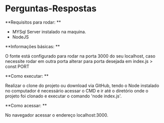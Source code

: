 # Perguntas-Respostas
 
**Requisitos para rodar: **

- MYSql Server instalado na maquina.
- NodeJS

**Informações básicas: **

O fonte está configurado para rodar na porta 3000 do seu localhost, caso necessite rodar em outra porta alterar para porta desejada em index.js > const PORT

**Como executar: **

Realizar o clone do projeto ou download via GitHub, tendo o Node instalado no computador é necessário acessar o CMD e ir até o diretório onde o projeto foi clonado e executar o comando 'node index.js'.

**Como acessar: **

No navegador acessar o endereço localhost:3000.

